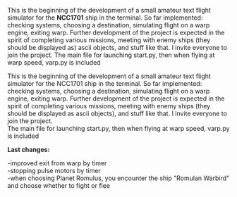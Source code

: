 

This is the beginning of the development of a small amateur text flight simulator for the <b>NCC1701</b> ship in the terminal. So far implemented: checking systems, choosing a destination, simulating flight on a warp engine, exiting warp. Further development of the project is expected in the spirit of completing various missions, meeting with enemy ships (they should be displayed as) ascii objects, and stuff like that. I invite everyone to join the project.
The main file for launching start.py, then when flying at warp speed, varp.py is included

This is the beginning of the development of a small amateur text flight simulator for the NCC1701 ship in the terminal. So far implemented: checking systems, choosing a destination, simulating flight on a warp engine, exiting warp. Further development of the project is expected in the spirit of completing various missions, meeting with enemy ships (they should be displayed as ascii objects), and stuff like that. I invite everyone to join the project.
<br>The main file for launching start.py, then when flying at warp speed, varp.py is included

<b>Last changes:</b><p>
-improved exit from warp by timer<br>
-stopping pulse motors by timer<br>
-when choosing Planet Romulus, you encounter the ship "Romulan Warbird" and choose whether to fight or flee<br>
<p>
